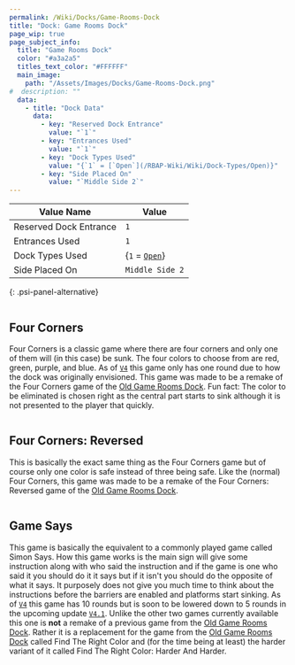 ```yaml
---
permalink: /Wiki/Docks/Game-Rooms-Dock
title: "Dock: Game Rooms Dock"
page_wip: true
page_subject_info:
  title: "Game Rooms Dock"
  color: "#a3a2a5"
  titles_text_color: "#FFFFFF"
  main_image:
    path: "/Assets/Images/Docks/Game-Rooms-Dock.png"
#  description: ""
  data:
    - title: "Dock Data"
      data:
        - key: "Reserved Dock Entrance"
          value: "`1`"
        - key: "Entrances Used"
          value: "`1`"
        - key: "Dock Types Used"
          value: "{`1` = [`Open`](/RBAP-Wiki/Wiki/Dock-Types/Open)}"
        - key: "Side Placed On"
          value: "`Middle Side 2`"
---
```




| Value Name             | Value |
|-|-|
| Reserved Dock Entrance | `1` |
| Entrances Used         | `1` |
| Dock Types Used        | {`1` = [`Open`](/RBAP-Wiki/Wiki/Dock-Types/Open)} |
| Side Placed On         | `Middle Side 2` |
{: .psi-panel-alternative}

<img class="dock-image" src="/RBAP-Wiki/Assets/Images/Docks/Game-Rooms-Dock.png" alt="">

## Four Corners

Four Corners is a classic game where there are four corners and only one of them will (in this case) be sunk. The four colors to choose from are red, green, purple, and blue. As of [`V4`](/RBAP-Wiki/Posts/Update-Log/4-0-0) this game only has one round due to how the dock was originally envisioned. This game was made to be a remake of the Four Corners game of the [Old Game Rooms Dock](/RBAP-Wiki/Wiki/Docks/Old-Game-Rooms-Dock). Fun fact: The color to be eliminated is chosen right as the central part starts to sink although it is not presented to the player that quickly.

<img class="dock-image" src="/RBAP-Wiki/Assets/Images/Docks/Game-Rooms-Games/Four-Corners.png" alt="">

## Four Corners: Reversed

This is basically the exact same thing as the Four Corners game but of course only one color is safe instead of three being safe. Like the (normal) Four Corners, this game was made to be a remake of the Four Corners: Reversed game of the [Old Game Rooms Dock](/RBAP-Wiki/Wiki/Docks/Old-Game-Rooms-Dock).

<img class="dock-image" src="/RBAP-Wiki/Assets/Images/Docks/Game-Rooms-Games/Four-Corners-Reversed.png" alt="">

## Game Says

This game is basically the equivalent to a commonly played game called Simon Says. How this game works is the main sign will give some instruction along with who said the instruction and if the game is one who said it you should do it it says but if it isn't you should do the opposite of what it says. It purposely does not give you much time to think about the instructions before the barriers are enabled and platforms start sinking. As of [`V4`](/RBAP-Wiki/Posts/Update-Log/4-0-0) this game has 10 rounds but is soon to be lowered down to 5 rounds in the upcoming update [`V4.1`](/RBAP-Wiki/Posts/Update-Log/4-1-0). Unlike the other two games currently available this one is **not** a remake of a previous game from the [Old Game Rooms Dock](/RBAP-Wiki/Wiki/Docks/Old-Game-Rooms-Dock). Rather it is a replacement for the game from the [Old Game Rooms Dock](/RBAP-Wiki/Wiki/Docks/Old-Game-Rooms-Dock) called Find The Right Color and (for the time being at least) the harder variant of it called Find The Right Color: Harder And Harder.

<img class="dock-image" src="/RBAP-Wiki/Assets/Images/Docks/Game-Rooms-Games/Game-Says.png" alt="">
